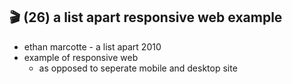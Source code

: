 ## 🎬 (26) a list apart responsive web example

- ethan marcotte - a list apart 2010
- example of responsive web
  - as opposed to seperate mobile and desktop site
